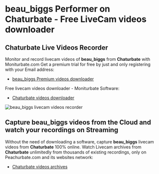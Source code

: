 # beau_biggs Performer on Chaturbate - Free LiveCam videos downloader

## Chaturbate Live Videos Recorder

Monitor and record livecam videos of **beau_biggs** from **Chaturbate** with Moniturbate.com
Get a premium trial for free by just and only registering with your Email address:
* [beau_biggs Premium videos downloader](https://moniturbate.com/request-demo-licence-key.html)

Free livecam videos downloader - Moniturbate Software:
* [Chaturbate videos downloader](https://moniturbate.com/moniturbate-download-software.html)

![beau_biggs livecam videos recorder](https://peachurnet.com/templates/moniturbate-software.png)


## Capture beau_biggs videos from the Cloud and watch your recordings on Streaming

Without the need of downloading a software, capture **beau_biggs** livecam videos from **Chaturbate** 100% online.
Watch Livecam archives from **Chaturbate** unlimitedly from thousands of existing recordings, only on Peachurbate.com and its websites network:
* [Chaturbate videos archives](https://peachurnet.com/)